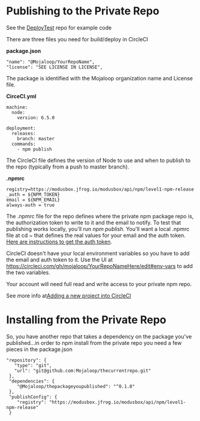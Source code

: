 # Publishing to the Private Repo
See the [DeployTest](https://github.com/mojaloop/deploytest) repo for example code

There are three files you need for build/deploy in CircleCI

**package.json**

    "name": "@Mojaloop/YourRepoName",  
    "license": "SEE LICENSE IN LICENSE",  
  
The package is identified with the Mojaloop organization name and License file.

**CirceCI.yml**

    machine:  
      node:  
        version: 6.5.0  
	
    deployment:  
      releases:  
        branch: master  
      commands:  
        - npm publish  

The CircleCI file defines the version of Node to use and when to publish to the repo (typically from a push to master branch).

**.npmrc**

    registry=https://modusbox.jfrog.io/modusbox/api/npm/level1-npm-release
    _auth = ${NPM_TOKEN}
    email = ${NPM_EMAIL}
    always-auth = true

The .npmrc file for the repo defines where the private npm package repo is, the authorization token to write to it and the email to notify. To test that publishing works locally, you'll run _npm publish_. You'll want a local .npmrc file at cd ~ that defines the real values for your email and the auth token. [Here are instructions to get the auth token](https://github.com/mojaloop/Docs/blob/master/Artifactory/npm_repos.md).

CircleCI doesn't have your local environment variables so you have to add the email and auth token to it. Use the UI at
https://circleci.com/gh/mojaloop/YourRepoNameHere/edit#env-vars to add the two variables. 

Your account will need full read and write access to your private npm repo. 

See more info at[Adding a new project into CircleCI](https://github.com/mojaloop/Docs/blob/master/mule/CircleCI/CircleCI.md)

# Installing from the Private Repo
So, you have another repo that takes a dependency on the package you've published...in order to npm install from the private repo you need a few pieces in the package.json

    "repository": {
       "type": "git",
       "url": "git@github.com:Mojaloop/thecurrentrepo.git"
     },
     "dependencies": {
        "@Mojaloop/thepackageyoupublished": "^0.1.0"
     },
     "publishConfig": {
        "registry": "https://modusbox.jfrog.io/modusbox/api/npm/level1-npm-release"
     }

